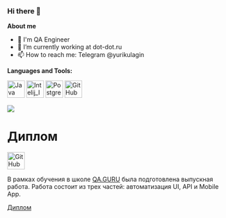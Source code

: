 ### Hi there 👋

**About me**

- 💼 I'm QA Engineer
- 🌱 I’m currently working at dot-dot.ru
- 📫 How to reach me: Telegram @yurikulagin

**Languages and Tools:**

<p align="left">
<img width="40" title="Java" src="media/Java.svg">
<img width="40" title="Intelij_IDEA" src="media/Intelij_IDEA.svg">
<img width="40" title="Postgresql" src="media/postgresql.svg">
<img width="40" title="GitHub" src="media/GitHub.svg">
</p>

<a href="https://github.com/webprizma/github-readme-stats"><img align="center" src="https://github-readme-stats.vercel.app/api?username=webprizma&show_icons=true&include_all_commits=true&theme=buefy&hide_border=true"/></a>

# Диплом
<img width="40" title="GitHub" src="media/qaguruLogo.svg">

В рамках обучения в школе <a href="QA.GURU">QA.GURU</a> была подготовлена выпускная работа.
Работа состоит из трех частей: автоматизация UI, API и Mobile App.

<a href="https://github.com/webprizma/QAGuruDiploma">Диплом</a>
